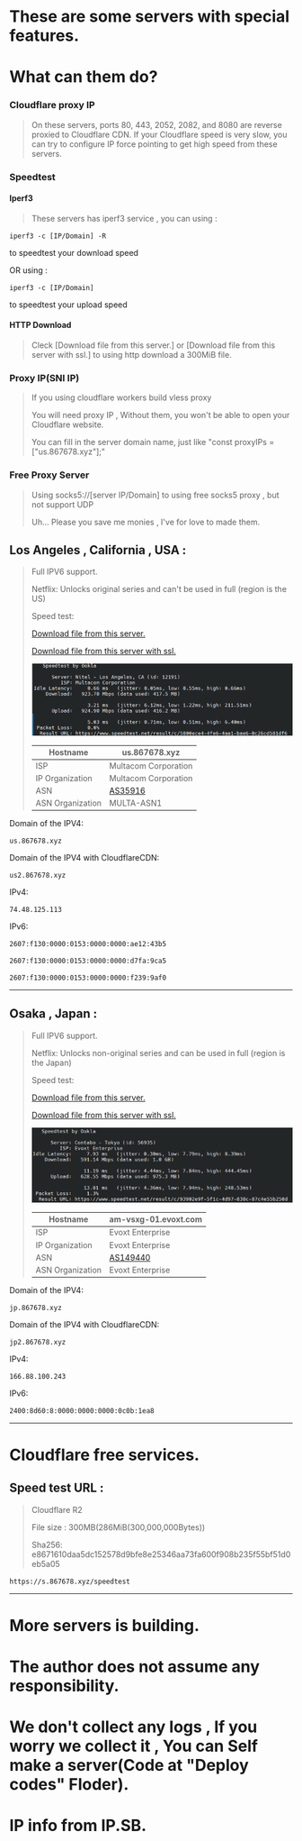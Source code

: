 # These are some servers with special features.
# What can them do?

### Cloudflare proxy IP

> On these servers, ports 80, 443, 2052, 2082, and 8080 are reverse proxied to Cloudflare CDN. If your Cloudflare speed is very slow, you can try to configure IP force pointing to get high speed from these servers.
### Speedtest
#### Iperf3

> These servers has iperf3 service , you can using :
```
iperf3 -c [IP/Domain] -R
```
to speedtest your download speed

OR using :
```
iperf3 -c [IP/Domain]
```
to speedtest your upload speed

#### HTTP Download

> Cleck [Download file from this server.] or [Download file from this server with ssl.] to using http download a 300MiB file.

### Proxy IP(SNI IP)

> If you using cloudflare workers build vless proxy
>
> You will need proxy IP , Without them, you won't be able to open your Cloudflare website.
>
> You can fill in the server domain name, just like "const proxyIPs = ["us.867678.xyz"];"

### Free Proxy Server

>Using socks5://[server IP/Domain] to using free socks5 proxy , but not support UDP
>
>Uh... Please you save me monies , I've for love to made them.

## Los Angeles , California , USA :

> Full IPV6 support.
>
> Netflix: Unlocks original series and can't be used in full (region is the US)
>
> Speed test:
>
> [Download file from this server.](http://us.867678.xyz:81)
>
> [Download file from this server with ssl.](https://us.867678.xyz:82)
>
> ![](LAX.png "speedtest")
>
> | Hostname         | us.867678.xyz                            |
> | ---------------- | ---------------------------------------- |
> | ISP              | 	Multacom Corporation                    |
> | IP Organization  | 	Multacom Corporation                    |
> | ASN              | [AS35916](https://ip.sb/whois/AS35916)   |
> | ASN Organization | 	MULTA-ASN1                              |


Domain of the IPV4:
```
us.867678.xyz
```
Domain of the IPV4 with CloudflareCDN:
```
us2.867678.xyz
```


IPv4:

```
74.48.125.113
```

IPv6:

```
2607:f130:0000:0153:0000:0000:ae12:43b5
```
```
2607:f130:0000:0153:0000:0000:d7fa:9ca5
```
```
2607:f130:0000:0153:0000:0000:f239:9af0
```

------

## Osaka , Japan :

> Full IPV6 support.
>
> Netflix: Unlocks non-original series and can be used in full (region is the Japan)
>
> Speed test:
>
> [Download file from this server.](http://jp.867678.xyz:81)
>
> [Download file from this server with ssl.](https://jp.867678.xyz:82)
>
> ![](OSA.png "speedtest")
>
> | Hostname         | am-vsxg-01.evoxt.com                     |
> | ---------------- | ---------------------------------------- |
> | ISP              | Evoxt Enterprise                         |
> | IP Organization  | Evoxt Enterprise                         |
> | ASN              | [AS149440](https://ip.sb/whois/AS149440) |
> | ASN Organization | Evoxt Enterprise                         |


Domain of the IPV4:
```
jp.867678.xyz
```
Domain of the IPV4 with CloudflareCDN:
```
jp2.867678.xyz
```

IPv4:

```
166.88.100.243
```

IPv6:

```
2400:8d60:8:0000:0000:0000:0c0b:1ea8
```

------


# Cloudflare free services.

## Speed test URL :

> Cloudflare R2 
>
> File size : 300MB(286MiB(300,000,000Bytes))
>
> Sha256: e8671610daa5dc152578d9bfe8e25346aa73fa600f908b235f55bf51d0eb5a05 

```
https://s.867678.xyz/speedtest
```

------


# More servers is building.

# The author does not assume any responsibility.

# We don't collect any logs , If you worry we collect it , You can Self make a server(Code at "Deploy codes" Floder).

# IP info from IP.SB.
